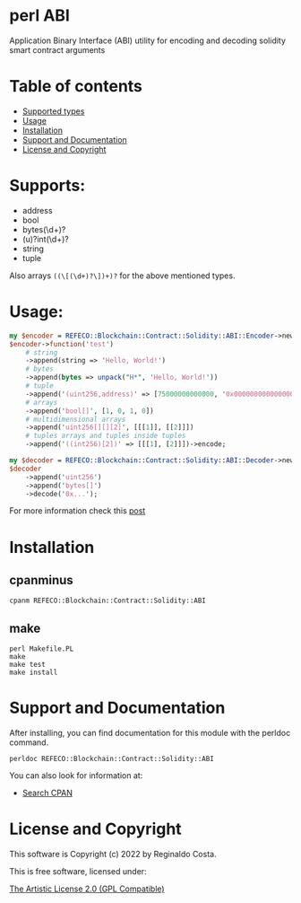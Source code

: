 # perl ABI

Application Binary Interface (ABI) utility for encoding and decoding solidity smart contract arguments

# Table of contents

- [Supported types](#supports)
- [Usage](#usage)
- [Installation](#installation)
- [Support and Documentation](#support-and-documentation)
- [License and Copyright](#license-and-copyright)

# Supports:

- address
- bool
- bytes(\d+)?
- (u)?int(\d+)?
- string
- tuple

Also arrays `((\[(\d+)?\])+)?` for the above mentioned types.

# Usage:

```perl
my $encoder = REFECO::Blockchain::Contract::Solidity::ABI::Encoder->new();
$encoder->function('test')
    # string
    ->append(string => 'Hello, World!')
    # bytes
    ->append(bytes => unpack("H*", 'Hello, World!'))
    # tuple
    ->append('(uint256,address)' => [75000000000000, '0x0000000000000000000000000000000000000000'])
    # arrays
    ->append('bool[]', [1, 0, 1, 0])
    # multidimensional arrays
    ->append('uint256[][][2]', [[[1]], [[2]]])
    # tuples arrays and tuples inside tuples
    ->append('((int256)[2])' => [[[1], [2]]])->encode;

my $decoder = REFECO::Blockchain::Contract::Solidity::ABI::Decoder->new();
$decoder
    ->append('uint256')
    ->append('bytes[]')
    ->decode('0x...');
```

For more information check this [post](https://www.refeco.dev/solidity/2022/10/24/perl-abi-introduction.html)

# Installation

## cpanminus

```
cpanm REFECO::Blockchain::Contract::Solidity::ABI
```

## make

```
perl Makefile.PL
make
make test
make install
```

# Support and Documentation

After installing, you can find documentation for this module with the
perldoc command.

```
perldoc REFECO::Blockchain::Contract::Solidity::ABI
```

You can also look for information at:

- [Search CPAN](https://metacpan.org/release/REFECO-Blockchain-Contract-Solidity-ABI)

# License and Copyright

This software is Copyright (c) 2022 by Reginaldo Costa.

This is free software, licensed under:

  [The Artistic License 2.0 (GPL Compatible)](https://www.perlfoundation.org/artistic-license-20.html)

